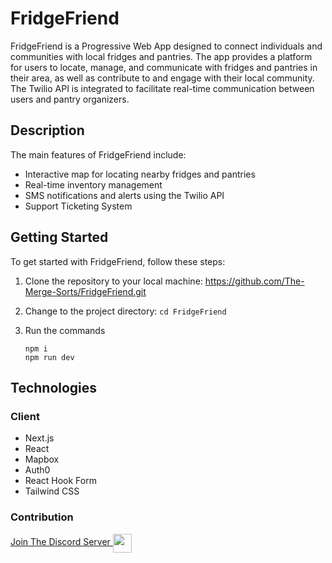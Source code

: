 # FridgeFriend

FridgeFriend is a Progressive Web App designed to connect individuals and communities with local fridges and pantries. The app provides a platform for users to locate, manage, and communicate with fridges and pantries in their area, as well as contribute to and engage with their local community. The Twilio API is integrated to facilitate real-time communication between users and pantry organizers.

## Description

The main features of FridgeFriend include:

- Interactive map for locating nearby fridges and pantries
- Real-time inventory management
- SMS notifications and alerts using the Twilio API
- Support Ticketing System


## Getting Started

To get started with FridgeFriend, follow these steps:

1. Clone the repository to your local machine:
https://github.com/The-Merge-Sorts/FridgeFriend.git

2. Change to the project directory:
```cd FridgeFriend```

3. Run the commands
   ```
   npm i
   npm run dev
   ```

## Technologies

### Client
- Next.js
- React
- Mapbox
- Auth0
- React Hook Form
- Tailwind CSS

### Contribution

[Join The Discord Server <img align='center' src='https://clipartcraft.com/images/discord-logo-transparent-better.png' width='30px'>](https://discord.gg/7hdFGaYB)